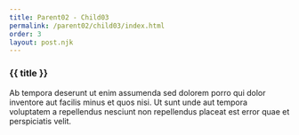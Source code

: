 ```yaml
---
title: Parent02 - Child03
permalink: /parent02/child03/index.html
order: 3
layout: post.njk
---
```


### {{ title }}

Ab tempora deserunt ut enim assumenda sed dolorem porro qui dolor inventore aut facilis minus et quos nisi. Ut sunt unde aut tempora voluptatem a repellendus nesciunt non repellendus placeat est error quae et perspiciatis velit.
